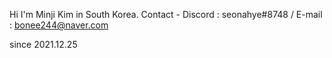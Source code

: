 Hi I'm Minji Kim in South Korea.
Contact - Discord : seonahye#8748 / E-mail : bonee244@naver.com

since 2021.12.25
